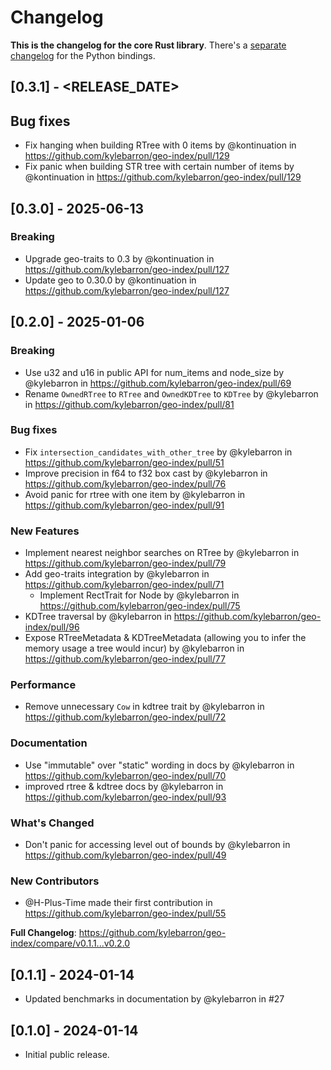 # Changelog

**This is the changelog for the core Rust library**. There's a [separate changelog](./python/CHANGELOG.md) for the Python bindings.

## [0.3.1] - <RELEASE_DATE>

## Bug fixes

- Fix hanging when building RTree with 0 items by @kontinuation in https://github.com/kylebarron/geo-index/pull/129
- Fix panic when building STR tree with certain number of items by @kontinuation in https://github.com/kylebarron/geo-index/pull/129

## [0.3.0] - 2025-06-13

### Breaking

- Upgrade geo-traits to 0.3 by @kontinuation in https://github.com/kylebarron/geo-index/pull/127
- Update geo to 0.30.0 by @kontinuation in https://github.com/kylebarron/geo-index/pull/127

## [0.2.0] - 2025-01-06

### Breaking

- Use u32 and u16 in public API for num_items and node_size by @kylebarron in https://github.com/kylebarron/geo-index/pull/69
- Rename `OwnedRTree` to `RTree` and `OwnedKDTree` to `KDTree` by @kylebarron in https://github.com/kylebarron/geo-index/pull/81

### Bug fixes

- Fix `intersection_candidates_with_other_tree` by @kylebarron in https://github.com/kylebarron/geo-index/pull/51
- Improve precision in f64 to f32 box cast by @kylebarron in https://github.com/kylebarron/geo-index/pull/76
- Avoid panic for rtree with one item by @kylebarron in https://github.com/kylebarron/geo-index/pull/91

### New Features

- Implement nearest neighbor searches on RTree by @kylebarron in https://github.com/kylebarron/geo-index/pull/79
- Add geo-traits integration by @kylebarron in https://github.com/kylebarron/geo-index/pull/71
  - Implement RectTrait for Node by @kylebarron in https://github.com/kylebarron/geo-index/pull/75
- KDTree traversal by @kylebarron in https://github.com/kylebarron/geo-index/pull/96
- Expose RTreeMetadata & KDTreeMetadata (allowing you to infer the memory usage a tree would incur) by @kylebarron in https://github.com/kylebarron/geo-index/pull/77

### Performance

- Remove unnecessary `Cow` in kdtree trait by @kylebarron in https://github.com/kylebarron/geo-index/pull/72

### Documentation

- Use "immutable" over "static" wording in docs by @kylebarron in https://github.com/kylebarron/geo-index/pull/70
- improved rtree & kdtree docs by @kylebarron in https://github.com/kylebarron/geo-index/pull/93

### What's Changed

- Don't panic for accessing level out of bounds by @kylebarron in https://github.com/kylebarron/geo-index/pull/49

### New Contributors

- @H-Plus-Time made their first contribution in https://github.com/kylebarron/geo-index/pull/55

**Full Changelog**: https://github.com/kylebarron/geo-index/compare/v0.1.1...v0.2.0

## [0.1.1] - 2024-01-14

- Updated benchmarks in documentation by @kylebarron in #27

## [0.1.0] - 2024-01-14

- Initial public release.
